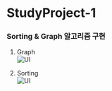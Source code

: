 # StudyProject-1
### Sorting &amp; Graph 알고리즘 구현 <br/>
1. Graph <br/>
![UI](https://user-images.githubusercontent.com/76520025/116522756-82905500-a910-11eb-8974-8aacd9a8b6da.JPG)<br/>

2. Sorting <br/>
![UI](https://user-images.githubusercontent.com/76520025/116522734-7b694700-a910-11eb-9317-0ba433eca198.JPG)<br/>
